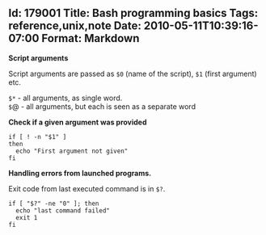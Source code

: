 Id: 179001
Title: Bash programming basics
Tags: reference,unix,note
Date: 2010-05-11T10:39:16-07:00
Format: Markdown
--------------
**Script arguments**

Script arguments are passed as `$0` (name of the script), `$1` (first
argument) etc.

`$*` - all arguments, as single word.\
`$`@ - all arguments, but each is seen as a separate word

**Check if a given argument was provided**

    if [ ! -n "$1" ]
    then
      echo "First argument not given"
    fi

**Handling errors from launched programs.**

Exit code from last executed command is in `$?`.

    if [ "$?" -ne "0" ]; then
      echo "last command failed"
      exit 1
    fi
